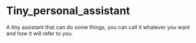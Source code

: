 # Tiny_personal_assistant
A tiny assistant that can do some things, you can call it whatever you want and how it will refer to you.
